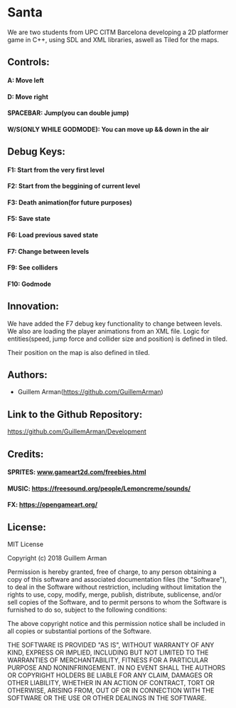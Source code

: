 # Santa
We are two students from UPC CITM Barcelona developing a 2D platformer game in C++, using SDL and XML libraries, aswell as Tiled for the maps.


## Controls:

#### A: Move left
#### D: Move right
#### SPACEBAR: Jump(you can double jump)
#### W/S(ONLY WHILE GODMODE): You can move up && down in the air

## Debug Keys:

#### F1: Start from the very first level
#### F2: Start from the beggining of current level
#### F3: Death animation(for future purposes)
#### F5: Save state
#### F6: Load previous saved state
#### F7: Change between levels
#### F9: See colliders
#### F10: Godmode

## Innovation:

We have added the F7 debug key functionality to change between levels. 
We also are loading the player animations from  an XML file.
Logic for entities(speed, jump force and collider size and position) is defined in tiled.

Their position on the map is also defined in tiled.

## Authors:

- Guillem Arman(https://github.com/GuillemArman)


## Link to the Github Repository: 

https://github.com/GuillemArman/Development

## Credits:

#### SPRITES: www.gameart2d.com/freebies.html
#### MUSIC: https://freesound.org/people/Lemoncreme/sounds/
#### FX: https://opengameart.org/

## License:

MIT License

Copyright (c) 2018  Guillem Arman 

Permission is hereby granted, free of charge, to any person obtaining a copy
of this software and associated documentation files (the "Software"), to deal
in the Software without restriction, including without limitation the rights
to use, copy, modify, merge, publish, distribute, sublicense, and/or sell
copies of the Software, and to permit persons to whom the Software is
furnished to do so, subject to the following conditions:

The above copyright notice and this permission notice shall be included in all
copies or substantial portions of the Software.

THE SOFTWARE IS PROVIDED "AS IS", WITHOUT WARRANTY OF ANY KIND, EXPRESS OR
IMPLIED, INCLUDING BUT NOT LIMITED TO THE WARRANTIES OF MERCHANTABILITY,
FITNESS FOR A PARTICULAR PURPOSE AND NONINFRINGEMENT. IN NO EVENT SHALL THE
AUTHORS OR COPYRIGHT HOLDERS BE LIABLE FOR ANY CLAIM, DAMAGES OR OTHER
LIABILITY, WHETHER IN AN ACTION OF CONTRACT, TORT OR OTHERWISE, ARISING FROM,
OUT OF OR IN CONNECTION WITH THE SOFTWARE OR THE USE OR OTHER DEALINGS IN THE
SOFTWARE.